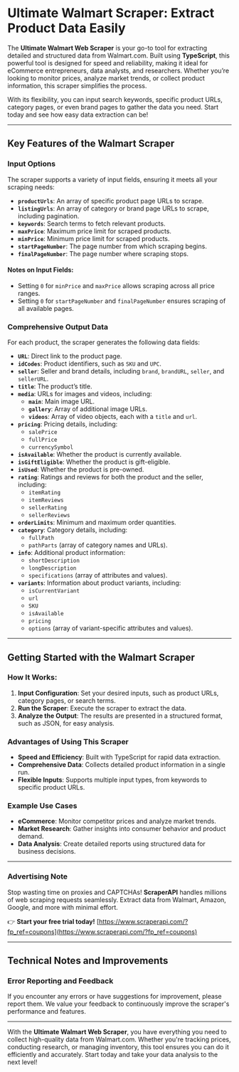 # Ultimate Walmart Scraper: Extract Product Data Easily

The **Ultimate Walmart Web Scraper** is your go-to tool for extracting detailed and structured data from Walmart.com. Built using **TypeScript**, this powerful tool is designed for speed and reliability, making it ideal for eCommerce entrepreneurs, data analysts, and researchers. Whether you’re looking to monitor prices, analyze market trends, or collect product information, this scraper simplifies the process.

With its flexibility, you can input search keywords, specific product URLs, category pages, or even brand pages to gather the data you need. Start today and see how easy data extraction can be!

---

## Key Features of the Walmart Scraper

### Input Options
The scraper supports a variety of input fields, ensuring it meets all your scraping needs:

- **`productUrls`**: An array of specific product page URLs to scrape.
- **`listingUrls`**: An array of category or brand page URLs to scrape, including pagination.
- **`keywords`**: Search terms to fetch relevant products.
- **`maxPrice`**: Maximum price limit for scraped products.
- **`minPrice`**: Minimum price limit for scraped products.
- **`startPageNumber`**: The page number from which scraping begins.
- **`finalPageNumber`**: The page number where scraping stops.

#### Notes on Input Fields:
- Setting `0` for `minPrice` and `maxPrice` allows scraping across all price ranges.
- Setting `0` for `startPageNumber` and `finalPageNumber` ensures scraping of all available pages.

### Comprehensive Output Data
For each product, the scraper generates the following data fields:

- **`URL`**: Direct link to the product page.
- **`idCodes`**: Product identifiers, such as `SKU` and `UPC`.
- **`seller`**: Seller and brand details, including `brand`, `brandURL`, `seller`, and `sellerURL`.
- **`title`**: The product’s title.
- **`media`**: URLs for images and videos, including:
  - **`main`**: Main image URL.
  - **`gallery`**: Array of additional image URLs.
  - **`videos`**: Array of video objects, each with a `title` and `url`.
- **`pricing`**: Pricing details, including:
  - `salePrice`
  - `fullPrice`
  - `currencySymbol`
- **`isAvailable`**: Whether the product is currently available.
- **`isGiftEligible`**: Whether the product is gift-eligible.
- **`isUsed`**: Whether the product is pre-owned.
- **`rating`**: Ratings and reviews for both the product and the seller, including:
  - `itemRating`
  - `itemReviews`
  - `sellerRating`
  - `sellerReviews`
- **`orderLimits`**: Minimum and maximum order quantities.
- **`category`**: Category details, including:
  - `fullPath`
  - `pathParts` (array of category names and URLs).
- **`info`**: Additional product information:
  - `shortDescription`
  - `longDescription`
  - `specifications` (array of attributes and values).
- **`variants`**: Information about product variants, including:
  - `isCurrentVariant`
  - `url`
  - `SKU`
  - `isAvailable`
  - `pricing`
  - `options` (array of variant-specific attributes and values).

---

## Getting Started with the Walmart Scraper

### How It Works:
1. **Input Configuration**: Set your desired inputs, such as product URLs, category pages, or search terms.
2. **Run the Scraper**: Execute the scraper to extract the data.
3. **Analyze the Output**: The results are presented in a structured format, such as JSON, for easy analysis.

### Advantages of Using This Scraper
- **Speed and Efficiency**: Built with TypeScript for rapid data extraction.
- **Comprehensive Data**: Collects detailed product information in a single run.
- **Flexible Inputs**: Supports multiple input types, from keywords to specific product URLs.

### Example Use Cases
- **eCommerce**: Monitor competitor prices and analyze market trends.
- **Market Research**: Gather insights into consumer behavior and product demand.
- **Data Analysis**: Create detailed reports using structured data for business decisions.

---

### Advertising Note

Stop wasting time on proxies and CAPTCHAs! **ScraperAPI** handles millions of web scraping requests seamlessly. Extract data from Walmart, Amazon, Google, and more with minimal effort.

👉 **Start your free trial today!** [https://www.scraperapi.com/?fp_ref=coupons](https://www.scraperapi.com/?fp_ref=coupons)

---

## Technical Notes and Improvements

### Error Reporting and Feedback
If you encounter any errors or have suggestions for improvement, please report them. We value your feedback to continuously improve the scraper's performance and features.

---

With the **Ultimate Walmart Web Scraper**, you have everything you need to collect high-quality data from Walmart.com. Whether you're tracking prices, conducting research, or managing inventory, this tool ensures you can do it efficiently and accurately. Start today and take your data analysis to the next level!
